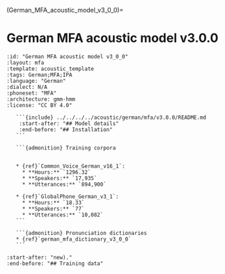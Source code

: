 (German_MFA_acoustic_model_v3_0_0)=
# German MFA acoustic model v3.0.0

``````{acoustic} German MFA acoustic model v3.0.0
:id: "German MFA acoustic model v3_0_0"
:layout: mfa
:template: acoustic_template
:tags: German;MFA;IPA
:language: "German"
:dialect: N/A
:phoneset: "MFA"
:architecture: gmm-hmm
:license: "CC BY 4.0"

   ```{include} ../../../../acoustic/german/mfa/v3.0.0/README.md
    :start-after: "## Model details"
    :end-before: "## Installation"
   ```

   ```{admonition} Training corpora


   * {ref}`Common_Voice_German_v16_1`:
     * **Hours:** `1296.32`
     * **Speakers:** `17,935`
     * **Utterances:** `894,900`

   * {ref}`GlobalPhone_German_v3_1`:
     * **Hours:** `18.33`
     * **Speakers:** `77`
     * **Utterances:** `10,082`
   ```

   ```{admonition} Pronunciation dictionaries
   * {ref}`german_mfa_dictionary_v3_0_0`
   ```
``````

```{include} ../../../../acoustic/german/mfa/v3.0.0/README.md
:start-after: "new)."
:end-before: "## Training data"
```
